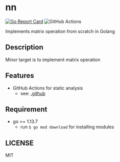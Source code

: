 # nn
[![Go Report Card](https://goreportcard.com/badge/github.com/task4233/nn)](https://goreportcard.com/report/github.com/task4233/nn)
![GitHub Actions](https://github.com/task4233/nn/workflows/Static%20check%20with%20PR%20and%20Add%20comment%20each%20error/badge.svg)

Implements matrix operation from scratch in Golang

## Description
Minor target is to implement matrix operation

## Features
 - GitHub Actions for static analysis
   - see: [.github](https://github.com/task4233/nn/tree/master/.github)

## Requirement
 - go >= 1.13.7
   - run `$ go mod download` for installing modules

## LICENSE
MIT
